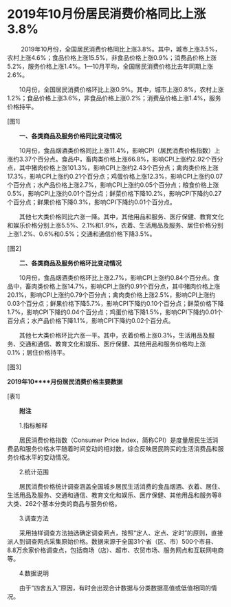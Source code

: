 # 2019年10月份居民消费价格同比上涨3.8%

 　　2019年10月份，全国居民消费价格同比上涨3.8%。其中，城市上涨3.5%，农村上涨4.6%；食品价格上涨15.5%，非食品价格上涨0.9%；消费品价格上涨5.2%，服务价格上涨1.4%。1­­—10月平均，全国居民消费价格比去年同期上涨2.6%。

　　10月份，全国居民消费价格环比上涨0.9%。其中，城市上涨0.8%，农村上涨1.2%；食品价格上涨3.6%，非食品价格上涨0.2%；消费品价格上涨1.4%，服务价格持平。

\[图1\]

　　**一、各类商品及服务价格同比变动情况**

　　10月份，食品烟酒类价格同比上涨11.4%，影响CPI（居民消费价格指数）上涨约3.37个百分点。食品中，畜肉类价格上涨66.8%，影响CPI上涨约2.92个百分点，其中猪肉价格上涨101.3%，影响CPI上涨约2.43个百分点；禽肉类价格上涨17.3%，影响CPI上涨约0.21个百分点；鸡蛋价格上涨12.3%，影响CPI上涨约0.07个百分点；水产品价格上涨2.7%，影响CPI上涨约0.05个百分点；粮食价格上涨0.5%，影响CPI上涨约0.01个百分点；鲜菜价格下降10.2%，影响CPI下降约0.27个百分点；鲜果价格下降0.3%，影响CPI下降约0.01个百分点。

　　其他七大类价格同比六涨一降。其中，其他用品和服务、医疗保健、教育文化和娱乐价格分别上涨5.5%、2.1%和1.9%，衣着、生活用品及服务、居住价格分别上涨1.2%、0.6%和0.5%；交通和通信价格下降3.5%。

\[图2\]

　　**二、各类商品及服务价格环比变动情况**

　　10月份，食品烟酒类价格环比上涨2.7%，影响CPI上涨约0.84个百分点。食品中，畜肉类价格上涨14.7%，影响CPI上涨约0.91个百分点，其中猪肉价格上涨20.1%，影响CPI上涨约0.79个百分点；禽肉类价格上涨2.5%，影响CPI上涨约0.03个百分点；鲜果价格下降5.7%，影响CPI下降约0.10个百分点；鲜菜价格下降1.7%，影响CPI下降约0.04个百分点；鸡蛋价格下降1.5%，影响CPI下降约0.01个百分点；水产品价格下降1.1%，影响CPI下降约0.02个百分点。

　　其他七大类价格环比六涨一平。其中，衣着价格上涨0.3%，生活用品及服务、交通和通信、教育文化和娱乐、医疗保健、其他用品和服务价格均上涨0.1%；居住价格持平。

\[图3\]

**2019****年****10****月份居民消费价格主要数据**

\[表1\]

　　**附注**

　　1.指标解释

　　居民消费价格指数（Consumer Price Index，简称CPI）是度量居民生活消费品和服务价格水平随着时间变动的相对数，综合反映居民购买的生活消费品和服务价格水平的变动情况。

　　2.统计范围

　　居民消费价格统计调查涵盖全国城乡居民生活消费的食品烟酒、衣着、居住、生活用品及服务、交通和通信、教育文化和娱乐、医疗保健、其他用品和服务等8大类、262个基本分类的商品与服务价格。

　　3.调查方法

　　采用抽样调查方法抽选确定调查网点，按照“定人、定点、定时”的原则，直接派人到调查网点采集原始价格。数据来源于全国31个省（区、市）500个市县、8.8万余家价格调查点，包括商场（店）、超市、农贸市场、服务网点和互联网电商等。

　　4.数据说明

　　由于“四舍五入”原因，有时会出现合计数据与分类数据高值或低值相同的情况。